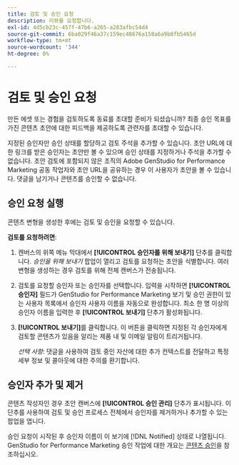 ```yaml
---
title: 검토 및 승인 요청
description: 리뷰를 요청합니다.
exl-id: 4d5cb23c-457f-47b6-a265-a283afbc54d4
source-git-commit: 6ba029f46a37c159ec48676a158a6a9b8fb5465d
workflow-type: tm+mt
source-wordcount: '344'
ht-degree: 0%

---
```


# 검토 및 승인 요청

만든 에셋 또는 경험을 검토하도록 동료를 초대할 준비가 되셨습니까? 최종 승인 목표를 가진 콘텐츠 초안에 대한 피드백을 제공하도록 관련자를 초대할 수 있습니다.

지정된 승인자만 승인 상태를 할당하고 검토 주석을 추가할 수 있습니다. 초안 URL에 대한 링크를 받은 승인자는 초안만 볼 수 있으며 승인 상태를 지정하거나 주석을 추가할 수 없습니다. 초안 검토에 포함되지 않은 조직의 Adobe GenStudio for Performance Marketing 공동 작업자와 초안 URL을 공유하는 경우 이 사용자가 초안을 볼 수 있습니다. 댓글을 남기거나 콘텐츠를 승인할 수 없습니다.

## 승인 요청 실행

콘텐츠 변형을 생성한 후에는 검토 및 승인을 요청할 수 있습니다.

**검토를 요청하려면**:

1. 캔버스의 위쪽 메뉴 막대에서 **[!UICONTROL 승인자를 위해 보내기]** 단추를 클릭합니다. _승인을 위해 보내기_ 팝업이 열리고 검토를 요청하는 초안을 식별합니다. 여러 변형을 생성하는 경우 검토를 위해 전체 캔버스가 전송됩니다.

1. 검토를 요청할 승인자 또는 승인자를 선택합니다. 입력을 시작하면 **[!UICONTROL 승인자]** 필드가 GenStudio for Performance Marketing 보기 및 승인 권한이 있는 사용자 목록에서 승인자 사용자 이름을 자동으로 완성합니다. 최소 한 명 이상의 승인자 이름을 입력한 후 **[!UICONTROL 보내기]** 단추가 활성화됩니다.

1. **[!UICONTROL 보내기]**&#x200B;를 클릭합니다. 이 버튼을 클릭하면 지정된 각 승인자에게 검토할 콘텐츠가 있음을 알리는 제품 내 및 이메일 알림이 트리거됩니다.

   _선택 사항_: 댓글을 사용하여 검토 중인 자산에 대한 추가 컨텍스트를 전달하고 특정 세부 정보 및 콜아웃에 대한 주의를 환기합니다.

## 승인자 추가 및 제거

콘텐츠 작성자인 경우 초안 캔버스에 **[!UICONTROL 승인 관리]** 단추가 표시됩니다. 이 단추를 사용하여 검토 및 승인 프로세스 전체에서 승인자를 제거하거나 추가할 수 있는 팝업을 엽니다.

승인 요청이 시작된 후 승인자 이름이 이 보기에 [!DNL Notified] 상태로 나열됩니다. GenStudio for Performance Marketing 승인 작업에 대한 개요는 [콘텐츠 승인](./approve-content.md)을 참조하십시오.
